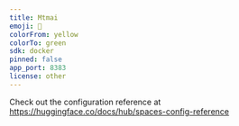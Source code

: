 ```yaml
---
title: Mtmai
emoji: 🦀
colorFrom: yellow
colorTo: green
sdk: docker
pinned: false
app_port: 8383
license: other
---
```


Check out the configuration reference at https://huggingface.co/docs/hub/spaces-config-reference

